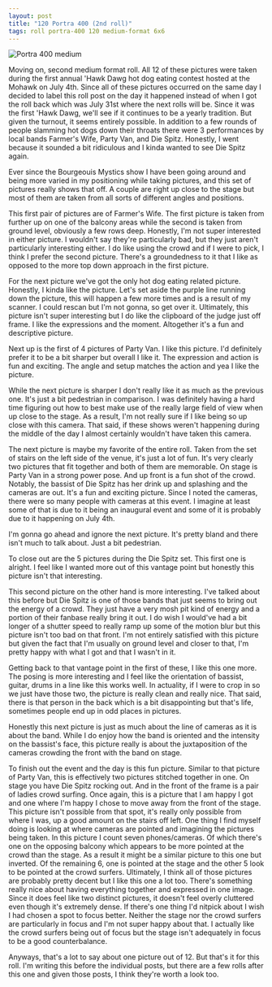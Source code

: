 ```yaml
---
layout: post
title: "120 Portra 400 (2nd roll)"
tags: roll portra-400 120 medium-format 6x6
---
```


![Portra 400 medium](/assets/rolls/Portra400-medium-2.jpg)

Moving on, second medium format roll. All 12 of these pictures were taken during the first annual 'Hawk Dawg hot dog eating contest hosted at the Mohawk on July 4th. Since all of these pictures occurred on the same day I decided to label this roll post on the day it happened instead of when I got the roll back which was July 31st where the next rolls will be. Since it was the first 'Hawk Dawg, we'll see if it continues to be a yearly tradition. But given the turnout, it seems entirely possible. In addition to a few rounds of people slamming hot dogs down their throats there were 3 performances by local bands Farmer's Wife, Party Van, and Die Spitz. Honestly, I went because it sounded a bit ridiculous and I kinda wanted to see Die Spitz again.

Ever since the Bourgeouis Mystics show I have been going around and being more varied in my positioning while taking pictures, and this set of pictures really shows that off. A couple are right up close to the stage but most of them are taken from all sorts of different angles and positions.

This first pair of pictures are of Farmer's Wife. The first picture is taken from further up on one of the balcony areas while the second is taken from ground level, obviously a few rows deep. Honestly, I'm not super interested in either picture. I wouldn't say they're particularly bad, but they just aren't particularly interesting either. I do like using the crowd and if I were to pick, I think I prefer the second picture. There's a groundedness to it that I like as opposed to the more top down approach in the first picture.

For the next picture we've got the only hot dog eating related picture. Honestly, I kinda like the picture. Let's set aside the purple line running down the picture, this will happen a few more times and is a result of my scanner. I could rescan but I'm not gonna, so get over it. Ultimately, this picture isn't super interesting but I do like the clipboard of the judge just off frame. I like the expressions and the moment. Altogether it's a fun and descriptive picture.

Next up is the first of 4 pictures of Party Van. I like this picture. I'd definitely prefer it to be a bit sharper but overall I like it. The expression and action is fun and exciting. The angle and setup matches the action and yea I like the picture.

While the next picture is sharper I don't really like it as much as the previous one. It's just a bit pedestrian in comparison. I was definitely having a hard time figuring out how to best make use of the really large field of view when up close to the stage. As a result, I'm not really sure if I like being so up close with this camera. That said, if these shows weren't happening during the middle of the day I almost certainly wouldn't have taken this camera.

The next picture is maybe my favorite of the entire roll. Taken from the set of stairs on the left side of the venue, it's just a lot of fun. It's very clearly two pictures that fit together and both of them are memorable. On stage is Party Van in a strong power pose. And up front is a fun shot of the crowd. Notably, the bassist of Die Spitz has her drink up and splashing and the cameras are out. It's a fun and exciting picture. Since I noted the cameras, there were so many people with cameras at this event. I imagine at least some of that is due to it being an inaugural event and some of it is probably due to it happening on July 4th.

I'm gonna go ahead and ignore the next picture. It's pretty bland and there isn't much to talk about. Just a bit pedestrian.

To close out are the 5 pictures during the Die Spitz set. This first one is alright. I feel like I wanted more out of this vantage point but honestly this picture isn't that interesting.

This second picture on the other hand is more interesting. I've talked about this before but Die Spitz is one of those bands that just seems to bring out the energy of a crowd. They just have a very mosh pit kind of energy and a portion of their fanbase really bring it out. I do wish I would've had a bit longer of a shutter speed to really ramp up some of the motion blur but this picture isn't too bad on that front. I'm not entirely satisfied with this picture but given the fact that I'm usually on ground level and closer to that, I'm pretty happy with what I got and that I wasn't in it.

Getting back to that vantage point in the first of these, I like this one more. The posing is more interesting and I feel like the orientation of bassist, guitar, drums in a line like this works well. In actuality, if I were to crop in so we just have those two, the picture is really clean and really nice. That said, there is that person in the back which is a bit disappointing but that's life, sometimes people end up in odd places in pictures.

Honestly this next picture is just as much about the line of cameras as it is about the band. While I do enjoy how the band is oriented and the intensity on the bassist's face, this picture really is about the juxtaposition of the cameras crowding the front with the band on stage.

To finish out the event and the day is this fun picture. Similar to that picture of Party Van, this is effectively two pictures stitched together in one. On stage you have Die Spitz rocking out. And in the front of the frame is a pair of ladies crowd surfing. Once again, this is a picture that I am happy I got and one where I'm happy I chose to move away from the front of the stage. This picture isn't possible from that spot, it's really only possible from where I was, up a good amount on the stairs off left. One thing I find myself doing is looking at where cameras are pointed and imagining the pictures being taken. In this picture I count seven phones/cameras. Of which there's one on the opposing balcony which appears to be more pointed at the crowd than the stage. As a result it might be a similar picture to this one but inverted. Of the remaining 6, one is pointed at the stage and the other 5 look to be pointed at the crowd surfers. Ultimately, I think all of those pictures are probably pretty decent but I like this one a lot too. There's something really nice about having everything together and expressed in one image. Since it does feel like two distinct pictures, it doesn't feel overly cluttered even though it's extremely dense. If there's one thing I'd nitpick about I wish I had chosen a spot to focus better. Neither the stage nor the crowd surfers are particularly in focus and I'm not super happy about that. I actually like the crowd surfers being out of focus but the stage isn't adequately in focus to be a good counterbalance.

Anyways, that's a lot to say about one picture out of 12. But that's it for this roll. I'm writing this before the individual posts, but there are a few rolls after this one and given those posts, I think they're worth a look too.
